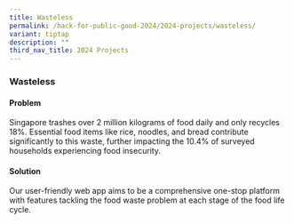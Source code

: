 ```yaml
---
title: Wasteless
permalink: /hack-for-public-good-2024/2024-projects/wasteless/
variant: tiptap
description: ""
third_nav_title: 2024 Projects
---
```

<h3>Wasteless</h3>
<h4>Problem</h4>
<p>Singapore trashes over 2 million kilograms of food daily and only recycles
18%. Essential food items like rice, noodles, and bread contribute significantly
to this waste, further impacting the 10.4% of surveyed households experiencing
food insecurity.</p>
<h4>Solution</h4>
<p>Our user-friendly web app aims to be a comprehensive one-stop platform
with features tackling the food waste problem at each stage of the food
life cycle.&nbsp;</p>
<p></p>
<p></p>